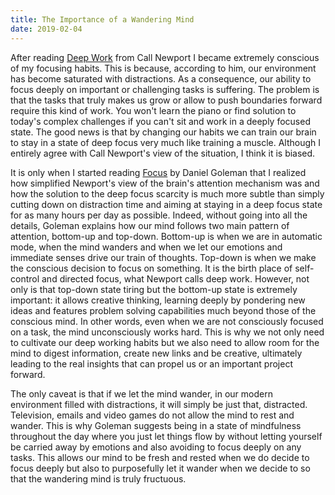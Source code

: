 ```yaml
---
title: The Importance of a Wandering Mind
date: 2019-02-04
---
```


After reading [Deep Work](https://www.amazon.ca/dp/1455586692/ref=cm_sw_em_r_mt_dp_U_lifwCb3D91JXH) from Call Newport I became extremely conscious of my focusing habits. This is because, according to him, our environment has become saturated with distractions. As a consequence, our ability to focus deeply on important or challenging tasks is suffering. The problem is that the tasks that truly makes us grow or allow to push boundaries forward require this kind of work. You won't learn the piano or find solution to today's complex challenges if you can't sit and work in a deeply focused state. The good news is that by changing our habits we can train our brain to stay in a state of deep focus very much like training a muscle. Although I entirely agree with Call Newport's view of the situation, I think it is biased.

It is only when I started reading [Focus](https://www.amazon.ca/Focus-Hidden-Excellence-Daniel-Goleman/dp/0062114964) by Daniel Goleman that I realized how simplified Newport's view of the brain's attention mechanism was and how the solution to the deep focus scarcity is much more subtle than simply cutting down on distraction time and aiming at staying in a deep focus state for as many hours per day as possible. Indeed, without going into all the details, Goleman explains how our mind follows two main pattern of attention, bottom-up and top-down. Bottom-up is when we are in automatic mode, when the mind wanders and when we let our emotions and immediate senses drive our train of thoughts. Top-down is when we make the conscious decision to focus on something. It is the birth place of  self-control and directed focus, what Newport calls deep work. However, not only is that top-down state tiring but the bottom-up state is extremely important: it allows creative thinking, learning deeply by pondering new ideas and features problem solving capabilities much beyond those of the conscious mind. In other words, even when we are not consciously focused on a task, the mind unconsciously works hard. This is why we not only need to cultivate our deep working habits but we also need to allow room for the mind to digest information, create new links and be creative, ultimately leading to the real insights that can propel us or an important project forward. 

The only caveat is that if we let the mind wander, in our modern environment filled with distractions, it will simply be just that, distracted. Television, emails and video games do not allow the mind to rest and wander. This is why Goleman suggests being in a state of mindfulness throughout the day where you just let things flow by without letting yourself be carried away by emotions and also avoiding to focus deeply on any tasks. This allows our mind to be fresh and rested when we do decide to focus deeply but also to purposefully let it wander when we decide to so that the wandering mind is truly fructuous.